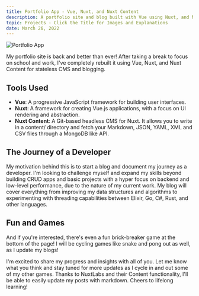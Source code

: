 ```yaml
---
title: Portfolio App - Vue, Nuxt, and Nuxt Content
description: A portfolio site and blog built with Vue using Nuxt, and Nuxt Content for stateless CMS and blogging. You are currently visiting it!
topic: Projects - Click the Title for Images and Explanations
date: March 26, 2022
---
```


![Portfolio App](/portfolio-app.gif)

My portfolio site is back and better than ever! After taking a break to focus on school and work, I've completely rebuilt it using Vue, Nuxt, and Nuxt Content for stateless CMS and blogging.

## Tools Used

- **Vue**: A progressive JavaScript framework for building user interfaces.
- **Nuxt**: A framework for creating Vue.js applications, with a focus on UI rendering and abstraction.
- **Nuxt Content**: A Git-based headless CMS for Nuxt. It allows you to write in a content/ directory and fetch your Markdown, JSON, YAML, XML and CSV files through a MongoDB like API.

## The Journey of a Developer

My motivation behind this is to start a blog and document my journey as a developer. I'm looking to challenge myself and expand my skills beyond building CRUD apps and basic projects with a hyper focus on backend and low-level performance, due to the nature of my current work. My blog will cover everything from improving my data structures and algorithms to experimenting with threading capabilities between Elixir, Go, C#, Rust, and other languages.

## Fun and Games

And if you're interested, there's even a fun brick-breaker game at the bottom of the page! I will be cycling games like snake and pong out as well, as I update my blogs!

I'm excited to share my progress and insights with all of you. Let me know what you think and stay tuned for more updates as I cycle in and out some of my other games. Thanks to NuxtLabs and their Content functionality, I'll be able to easily update my posts with markdown. Cheers to lifelong learning!
